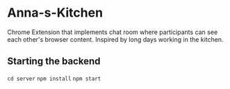 # Anna-s-Kitchen
Chrome Extension that implements chat room where participants can see each other's browser content. Inspired by long days working in the kitchen.

## Starting the backend
`cd server`
`npm install`
`npm start`
